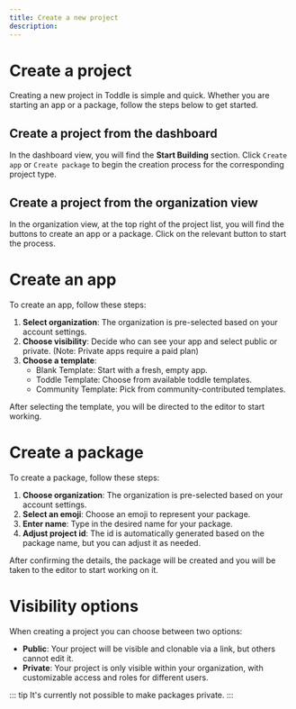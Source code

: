 ```yaml
---
title: Create a new project
description: 
---
```


# Create a project
Creating a new project in Toddle is simple and quick. Whether you are starting an app or a package, follow the steps below to get started.

## Create a project from the dashboard
In the dashboard view, you will find the **Start Building** section. Click `Create app` or `Create package` to begin the creation process for the corresponding project type.

## Create a project from the organization view
In the organization view, at the top right of the project list, you will find the buttons to create an app or a package. Click on the relevant button to start the process.

# Create an app
To create an app, follow these steps:
1. **Select organization**: The organization is pre-selected based on your account settings.
2. **Choose visibility**: Decide who can see your app and select public or private. (Note: Private apps require a paid plan)
3. **Choose a template**:
   - Blank Template: Start with a fresh, empty app.
   - Toddle Template: Choose from available toddle templates.
   - Community Template: Pick from community-contributed templates.

After selecting the template, you will be directed to the editor to start working.

# Create a package
To create a package, follow these steps:
1. **Choose organization**: The organization is pre-selected based on your account settings.
2. **Select an emoji**: Choose an emoji to represent your package.
3. **Enter name**: Type in the desired name for your package.
4. **Adjust project id**: The id is automatically generated based on the package name, but you can adjust it as needed.

After confirming the details, the package will be created and you will be taken to the editor to start working on it.

# Visibility options
When creating a project you can choose between two options:
- **Public**: Your project will be visible and clonable via a link, but others cannot edit it.
- **Private**: Your project is only visible within your organization, with customizable access and roles for different users.

::: tip
It's currently not possible to make packages private.
:::
